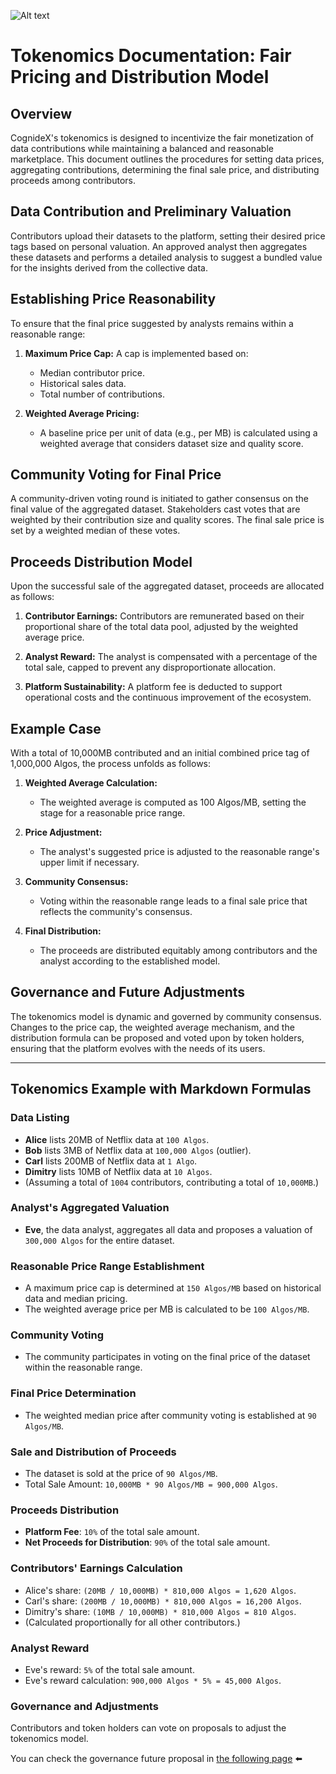 ![Alt text](Assets/4..png)

# Tokenomics Documentation: Fair Pricing and Distribution Model

## Overview

CognideX's tokenomics is designed to incentivize the fair monetization of data contributions while maintaining a balanced and reasonable marketplace. This document outlines the procedures for setting data prices, aggregating contributions, determining the final sale price, and distributing proceeds among contributors.

## Data Contribution and Preliminary Valuation

Contributors upload their datasets to the platform, setting their desired price tags based on personal valuation. An approved analyst then aggregates these datasets and performs a detailed analysis to suggest a bundled value for the insights derived from the collective data.

## Establishing Price Reasonability

To ensure that the final price suggested by analysts remains within a reasonable range:

1. **Maximum Price Cap:** A cap is implemented based on:
   - Median contributor price.
   - Historical sales data.
   - Total number of contributions.

2. **Weighted Average Pricing:** 
   - A baseline price per unit of data (e.g., per MB) is calculated using a weighted average that considers dataset size and quality score.

## Community Voting for Final Price

A community-driven voting round is initiated to gather consensus on the final value of the aggregated dataset. Stakeholders cast votes that are weighted by their contribution size and quality scores. The final sale price is set by a weighted median of these votes.

## Proceeds Distribution Model

Upon the successful sale of the aggregated dataset, proceeds are allocated as follows:

1. **Contributor Earnings:** Contributors are remunerated based on their proportional share of the total data pool, adjusted by the weighted average price.

2. **Analyst Reward:** The analyst is compensated with a percentage of the total sale, capped to prevent any disproportionate allocation.

3. **Platform Sustainability:** A platform fee is deducted to support operational costs and the continuous improvement of the ecosystem.

## Example Case

With a total of 10,000MB contributed and an initial combined price tag of 1,000,000 Algos, the process unfolds as follows:

1. **Weighted Average Calculation:**
   - The weighted average is computed as 100 Algos/MB, setting the stage for a reasonable price range.

2. **Price Adjustment:**
   - The analyst's suggested price is adjusted to the reasonable range's upper limit if necessary.

3. **Community Consensus:**
   - Voting within the reasonable range leads to a final sale price that reflects the community's consensus.

4. **Final Distribution:**
   - The proceeds are distributed equitably among contributors and the analyst according to the established model.

## Governance and Future Adjustments

The tokenomics model is dynamic and governed by community consensus. Changes to the price cap, the weighted average mechanism, and the distribution formula can be proposed and voted upon by token holders, ensuring that the platform evolves with the needs of its users.

---

## Tokenomics Example with Markdown Formulas

### Data Listing

- **Alice** lists 20MB of Netflix data at `100 Algos`.
- **Bob** lists 3MB of Netflix data at `100,000 Algos` (outlier).
- **Carl** lists 200MB of Netflix data at `1 Algo`.
- **Dimitry** lists 10MB of Netflix data at `10 Algos`.
- (Assuming a total of `1004` contributors, contributing a total of `10,000MB`.)

### Analyst's Aggregated Valuation

- **Eve**, the data analyst, aggregates all data and proposes a valuation of `300,000 Algos` for the entire dataset.

### Reasonable Price Range Establishment

- A maximum price cap is determined at `150 Algos/MB` based on historical data and median pricing.
- The weighted average price per MB is calculated to be `100 Algos/MB`.

### Community Voting

- The community participates in voting on the final price of the dataset within the reasonable range.

### Final Price Determination

- The weighted median price after community voting is established at `90 Algos/MB`.

### Sale and Distribution of Proceeds

- The dataset is sold at the price of `90 Algos/MB`.
- Total Sale Amount: `10,000MB * 90 Algos/MB = 900,000 Algos`.

### Proceeds Distribution

- **Platform Fee**: `10%` of the total sale amount.
- **Net Proceeds for Distribution**: `90%` of the total sale amount.

### Contributors' Earnings Calculation

- Alice's share: `(20MB / 10,000MB) * 810,000 Algos = 1,620 Algos`.
- Carl's share: `(200MB / 10,000MB) * 810,000 Algos = 16,200 Algos`.
- Dimitry's share: `(10MB / 10,000MB) * 810,000 Algos = 810 Algos`.
- (Calculated proportionally for all other contributors.)

### Analyst Reward

- Eve's reward: `5%` of the total sale amount.
- Eve's reward calculation: `900,000 Algos * 5% = 45,000 Algos`.

### Governance and Adjustments

Contributors and token holders can vote on proposals to adjust the tokenomics model.

You can check the governance future proposal in [the following page](6-Governance.md) ⬅️


